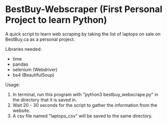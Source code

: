 # BestBuy-Webscraper (First Personal Project to learn Python)

A quick script to learn web scraping by taking the list of laptops on sale on BestBuy.ca as a personal project.

Libraries needed:
- time
- pandas
- selenium (Webdriver)
- bs4 (BeautifulSoup)

Usage:
1. In terminal, run this program with "python3 bestbuy_webscrape.py" in the directory that it is saved in.
2. Wait 20 - 30 seconds for the script to gather the information from the website.
3. A csv file named "laptops_csv" will be saved to the same directory.
